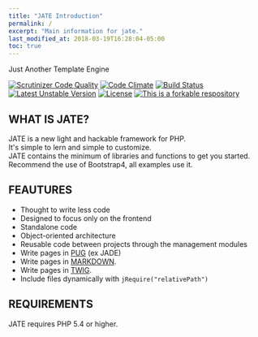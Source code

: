 ```yaml
---
title: "JATE Introduction"
permalink: /
excerpt: "Main information for jate."
last_modified_at: 2018-03-19T16:28:04-05:00
toc: true
---
```

Just Another Template Engine<br>

[![Scrutinizer Code Quality](https://scrutinizer-ci.com/g/XaBerr/JATE/badges/quality-score.png?b=master)](https://scrutinizer-ci.com/g/XaBerr/JATE/?branch=master)
[![Code Climate](https://codeclimate.com/github/XaBerr/JATE/badges/gpa.svg)](https://codeclimate.com/github/XaBerr/JATE)
[![Build Status](https://travis-ci.org/XaBerr/JATE.svg?branch=master)](https://travis-ci.org/XaBerr/JATE)
<br>
[![Latest Unstable Version](https://poser.pugx.org/xaberr/jate/v/unstable)](https://packagist.org/packages/xaberr/jate)
[![License](https://poser.pugx.org/xaberr/jate/license)](https://packagist.org/packages/xaberr/jate)
[![This is a forkable respository](https://img.shields.io/badge/forkable-yes-brightgreen.svg)](https://basicallydan.github.io/forkability/?u=XaBerr&r=JATE&l=PHP)

## WHAT IS JATE?
JATE is a new light and hackable framework for PHP.<br>
It's simple to lern and simple to customize.<br>
JATE contains the minimum of libraries and functions to get you started.<br>
Recommend the use of Bootstrap4, all examples use it.<br>
## FEAUTURES
- Thought to write less code
- Designed to focus only on the frontend
- Standalone code
- Object-oriented architecture
- Reusable code between projects through the management modules
- Write pages in [PUG](http://www.jade-lang.com) (ex JADE)
- Write pages in [MARKDOWN](http://parsedown.org/).
- Write pages in [TWIG](http://twig.sensiolabs.org/).
- Include files dynamically with `jRequire("relativePath")`

## REQUIREMENTS
JATE requires PHP 5.4 or higher.
